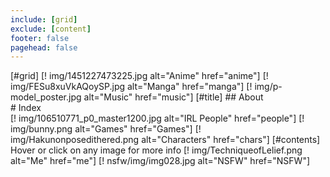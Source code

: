```yaml
---
include: [grid]
exclude: [content]
footer: false
pagehead: false
---
```


[#grid]
    [! img/1451227473225.jpg alt="Anime" href="anime"]
    [! img/FESu8xuVkAQoySP.jpg alt="Manga" href="manga"]
    [! img/p-model_poster.jpg alt="Music" href="music"]
    [#title]
            ## About  
            # Index  
    [! img/106510771_p0_master1200.jpg alt="IRL People" href="people"]
    [! img/bunny.png alt="Games" href="Games"]
    [! img/Hakunonposedithered.png alt="Characters" href="chars"]
    [#contents]
            Hover or click on any image for more info
    [! img/TechniqueofLelief.png alt="Me" href="me"]
    [! nsfw/img/img028.jpg alt="NSFW" href="NSFW"]

